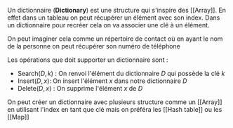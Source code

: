 Un dictionnaire (**Dictionary**) est une structure qui s'inspire des [[Array]]. En effet dans un tableau on peut récupérer un élément avec son index. Dans un dictionnaire pour recréer cela on va associer une clé à un élément.

On peut imaginer cela comme un répertoire de contact où en ayant le nom de la personne on peut récupérer son numéro de téléphone

Les opérations que doit supporter un dictionnaire sont : 
- Search($D,k$) : On renvoi l'élément du dictionnaire $D$ qui possède la clé $k$
- Insert($D,x$): On insert l'élément $x$ dans notre dictionnaire $D$
- Delete($D,x$) : On supprime l'élément $x$ de $D$

On peut créer un dictionnaire avec plusieurs structure comme un [[Array]] en utilisant l'index en tant que clé mais on préféra les [[Hash table]] ou les [[Map]]
